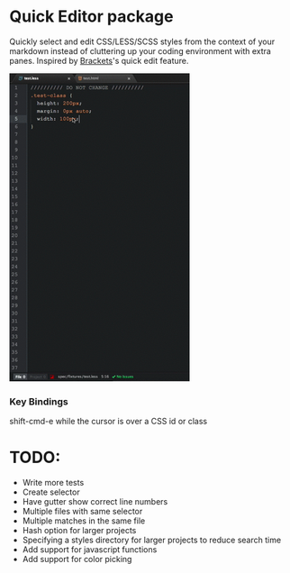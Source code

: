 # Quick Editor package

Quickly select and edit CSS/LESS/SCSS styles from the context of your markdown instead of cluttering up your coding environment with extra panes.
Inspired by [Brackets](http://brackets.io/)'s quick edit feature.

![Quick Edit Demo](./quick-edit.gif?raw=true)

### Key Bindings
shift-cmd-e while the cursor is over a CSS id or class


# TODO:
  * Write more tests
  * Create selector
  * Have gutter show correct line numbers
  * Multiple files with same selector
  * Multiple matches in the same file
  * Hash option for larger projects
  * Specifying a styles directory for larger projects to reduce search time
  * Add support for javascript functions
  * Add support for color picking
